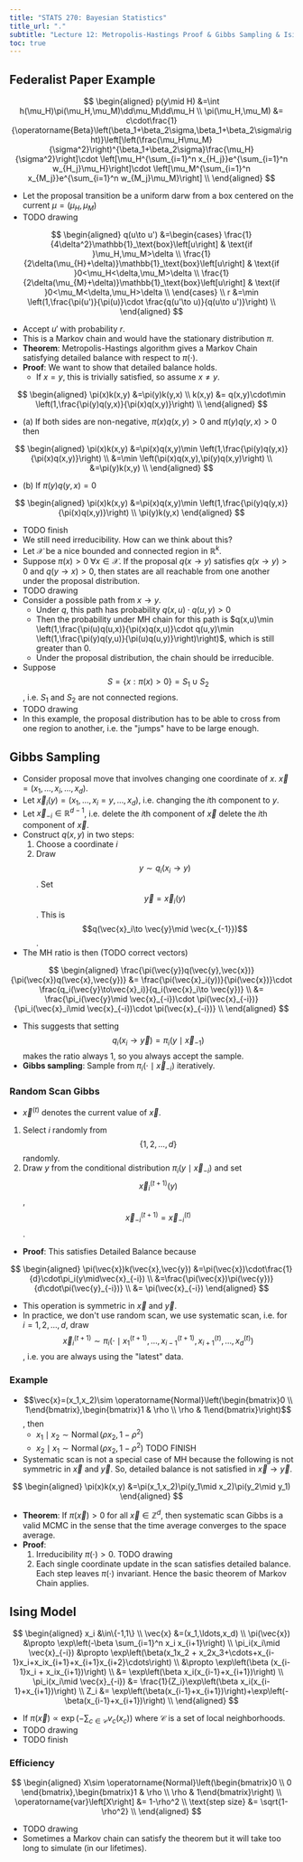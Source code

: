 ```yaml
---
title: "STATS 270: Bayesian Statistics"
title_url: "."
subtitle: "Lecture 12: Metropolis-Hastings Proof & Gibbs Sampling & Ising Model"
toc: true
---
```


$$
\newcommand{\op}{\operatorname}
\newcommand{\var}[1]{\op{var}\left[#1\right]}
\newcommand{\sd}[1]{\op{sd}\left[#1\right]}
\newcommand{\cov}[2]{\op{cov}\left[#1, #2\right]}
$$

## Federalist Paper Example

$$
\begin{aligned}
p(y\mid H)
&=\int h(\mu_H)\pi(\mu_H,\mu_M)\dd\mu_M\dd\mu_H \\
\pi(\mu_H,\mu_M)
&=
c\cdot\frac{1}{\operatorname{Beta}\left(\beta_1+\beta_2\sigma,\beta_1+\beta_2\sigma\right)}\left[\left(\frac{\mu_H\mu_M}{\sigma^2}\right)^{\beta_1+\beta_2\sigma}\frac{\mu_H}{\sigma^2}\right]\cdot \left[\mu_H^{\sum_{i=1}^n x_{H_j}}e^{\sum_{i=1}^n w_{H_j}\mu_H}\right]\cdot \left[\mu_M^{\sum_{i=1}^n x_{M_j}}e^{\sum_{i=1}^n w_{M_j}\mu_M}\right] \\
\end{aligned}
$$

- Let the proposal transition be a uniform darw from a box centered on the
  current $\mu=(\mu_H,\mu_M)$
- TODO drawing

$$
\begin{aligned}
q(u\to u')
&=\begin{cases}
  \frac{1}{4\delta^2}\mathbb{1}_\text{box}\left[u\right] & \text{if }\mu_H,\mu_M>\delta \\
  \frac{1}{2\delta(\mu_{H}+\delta)}\mathbb{1}_\text{box}\left[u\right] & \text{if }0<\mu_H<\delta,\mu_M>\delta \\
  \frac{1}{2\delta(\mu_{M}+\delta)}\mathbb{1}_\text{box}\left[u\right] & \text{if }0<\mu_M<\delta,\mu_H>\delta \\
\end{cases} \\
r
&=\min \left(1,\frac{\pi(u')}{\pi(u)}\cdot \frac{q(u'\to u)}{q(u\to u')}\right)
\\
\end{aligned}
$$

- Accept $u'$ with probability $r$.
- This is a Markov chain and would have the stationary distribution $\pi$.
- **Theorem**: Metropolis-Hastings algorithm gives a Markov Chain satisfying detailed balance
  with respect to $\pi(\cdot)$.
- **Proof**: We want to show that detailed balance holds.
  - If $x=y$, this is trivially satisfied, so assume $x\ne y$.

$$
\begin{aligned}
\pi(x)k(x,y)
&=\pi(y)k(y,x) \\
k(x,y)
&= q(x,y)\cdot\min \left(1,\frac{\pi(y)q(y,x)}{\pi(x)q(x,y)}\right) \\
\end{aligned}
$$

- (a) If both sides are non-negative, $\pi(x)q(x,y)>0$ and $\pi(y)q(y,x)>0$ then

$$
\begin{aligned}
\pi(x)k(x,y)
&=\pi(x)q(x,y)\min \left(1,\frac{\pi(y)q(y,x)}{\pi(x)q(x,y)}\right) \\
&=\min \left(\pi(x)q(x,y),\pi(y)q(x,y)\right) \\
&=\pi(y)k(x,y) \\
\end{aligned}
$$

- (b) If $\pi(y)q(y,x)=0$

$$
\begin{aligned}
\pi(x)k(x,y)
&=\pi(x)q(x,y)\min \left(1,\frac{\pi(y)q(y,x)}{\pi(x)q(x,y)}\right) \\
\pi(y)k(y,x)
\end{aligned}
$$

- TODO finish
- We still need irreducibility. How can we think about this?
- Let $\mathcal{X}$ be a nice bounded and connected region in $\mathbb{R}^k$.
- Suppose $\pi(x)>0\;\forall x\in \mathcal{X}$. If the proposal $q(x\to y)$
  satisfies $q(x\to y)>0$ and $q(y\to x)>0$, then states are all reachable from
  one another under the proposal distribution.
- TODO drawing
- Consider a possible path from $x\to y$.
  - Under $q$, this path has probability $q(x,u)\cdot q(u,y)>0$
  - Then the probability under MH chain for this path is $q(x,u)\min
    \left(1,\frac{\pi(u)q(u,x)}{\pi(x)q(x,u)}\cdot q(u,y)\min \left(1,\frac{\pi(y)q(y,u)}{\pi(u)q(u,y)}\right)\right)$, which is still greater than 0.
  - Under the proposal distribution, the chain should be irreducible.
- Suppose $$S=\{x: \pi(x)>0\}=S_1\cup S_2$$, i.e. $S_1$ and $S_2$ are not
  connected regions.
- TODO drawing
- In this example, the proposal distribution has to be able to cross from one
  region to another, i.e. the "jumps" have to be large enough.

## Gibbs Sampling

- Consider proposal move that involves changing one coordinate of $x$.
  $\vec{x}=(x_1,\ldots,x_i,\ldots,x_d)$.
- Let $\vec{x}_i(y)=(x_1,\ldots,x_i=y,\ldots,x_d)$, i.e. changing the $i$th
  component to $y$.
- Let $\vec{x}_{-i}\in \mathbb{R}^{d-1}$, i.e. delete the $i$th component of $\vec{x}$
  delete the $i$th component of $\vec{x}$.
- Construct $q(x,y)$ in two steps:
  1. Choose a coordinate $i$
  2. Draw $$y\sim q_i(x_i\to y)$$. Set $$\vec{y}=\vec{x}_i(y)$$. This is
     $$q(\vec{x}_i\to \vec{y}\mid \vec{x_{-1}})$$.
- The MH ratio is then (TODO correct vectors)

$$
\begin{aligned}
\frac{\pi(\vec{y})q(\vec{y},\vec{x})}{\pi(\vec{x})q(\vec{x},\vec{y})}
&= \frac{\pi(\vec{x}_i(y))}{\pi(\vec{x})}\cdot \frac{q_i(\vec{y}\to\vec{x}_i)}{q_i(\vec{x}_i\to \vec{y})} \\
&= \frac{\pi_i(\vec{y}\mid \vec{x}_{-i})\cdot \pi(\vec{x}_{-i})}{\pi_i(\vec{x}_i\mid \vec{x}_{-i})\cdot \pi(\vec{x}_{-i})} \\
\end{aligned}
$$

- This suggests that setting
  $$q_i(x_i\to\vec{y})=\pi_i(y\mid\vec{x}_{-1})$$ makes the ratio always 1, so
  you always accept the sample.
- **Gibbs sampling**: Sample from $\pi_i(\cdot\mid \vec{x}_{-i})$ iteratively.

### Random Scan Gibbs

- $\vec{x}^{(t)}$ denotes the current value of $\vec{x}$.

1. Select $i$ randomly from $$\{1,2,\ldots,d\}$$ randomly.
2. Draw $y$ from the conditional distribution $\pi_i(y\mid \vec{x}_{-i})$ and
   set $$\vec{x}_i^{(t+1)}(y)$$, $$\vec{x}_{-i}^{(t+1)}=\vec{x}_{-i}^{(t)}$$.

- **Proof**: This satisfies Detailed Balance because

$$
\begin{aligned}
\pi(\vec{x})k(\vec{x},\vec{y})
&=\pi(\vec{x})\cdot\frac{1}{d}\cdot\pi_i(y\mid\vec{x}_{-i}) \\
&=\frac{\pi(\vec{x})\pi(\vec{y})}{d\cdot\pi(\vec{y}_{-i})} \\
&= \pi(\vec{x}_{-i})
\end{aligned}
$$

- This operation is symmetric in $\vec{x}$ and $\vec{y}$.
- In practice, we don't use random scan, we use systematic scan, i.e. for
  $i=1,2,\ldots,d$, draw $$\vec{x}_i^{(t+1)}\sim \pi_i(\cdot\mid
  x_1^{(t+1)},\ldots,x_{i-1}^{(t+1)},x_{i+1}^{(t)},\ldots,x_d^{(t)})$$, i.e. you
  are always using the "latest" data.

### Example

- $$\vec{x}=(x_1,x_2)\sim \operatorname{Normal}\left(\begin{bmatrix}0 \\ 1\end{bmatrix},\begin{bmatrix}1 & \rho \\ \rho & 1\end{bmatrix}\right)$$, then
  - $x_1\mid x_2\sim \operatorname{Normal}\left(\rho x_2,1-\rho^2 \right)$
  - $x_2\mid x_1\sim \operatorname{Normal}\left(\rho x_2,1-\rho^2 \right)$ TODO FINISH
- Systematic scan is not a special case of MH because the following is not
  symmetric in $\vec{x}$ and $\vec{y}$. So, detailed balance is not satisfied in
  $\vec{x}\to\vec{y}$.

$$
\begin{aligned}
\pi(x)k(x,y)
&=\pi(x_1,x_2)\pi(y_1\mid x_2)\pi(y_2\mid y_1)
\end{aligned}
$$

- **Theorem**: If $\pi(\vec{x})>0$ for all $\vec{x}\in \mathbb{Z}^d$, then
  systematic scan Gibbs is a valid MCMC in the sense that the time average
  converges to the space average.
- **Proof**:
  1. Irreducibility $\pi(\cdot)>0$. TODO drawing
  2. Each single coordinate update in the scan satisfies detailed balance. Each
     step leaves $\pi(\cdot)$ invariant. Hence the basic theorem of Markov Chain
     applies.

## Ising Model

$$
\begin{aligned}
x_i
&\in\{-1,1\} \\
\vec{x}
&=(x_1,\ldots,x_d) \\
\pi(\vec{x})
&\propto \exp\left(-\beta \sum_{i=1}^n x_i x_{i+1}\right) \\
\pi_i(x_i\mid \vec{x}_{-i})
&\propto \exp\left(\beta(x_1x_2 + x_2x_3+\cdots+x_{i-1}x_i+x_ix_{i+1}+x_{i+1}x_{i+2}\cdots\right) \\
&\propto \exp\left(\beta (x_{i-1}x_i + x_ix_{i+1})\right) \\
&= \exp\left(\beta x_i(x_{i-1}+x_{i+1})\right) \\
\pi_i(x_i\mid \vec{x}_{-i})
&= \frac{1}{Z_i}\exp\left(\beta x_i(x_{i-1}+x_{i+1})\right) \\
Z_i
&= \exp\left(\beta(x_{i-1}+x_{i+1})\right)+\exp\left(-\beta(x_{i-1}+x_{i+1})\right) \\
\end{aligned}
$$

- If $\pi(\vec{x})\propto \exp\left(-\sum_{c\in\mathcal{C}} v_c(x_c)\right)$
  where $\mathcal{C}$ is a set of local neighborhoods.
- TODO drawing
- TODO finish

### Efficiency

$$
\begin{aligned}
X\sim \operatorname{Normal}\left(\begin{bmatrix}0 \\ 0 \end{bmatrix},\begin{bmatrix}1 &
\rho \\ \rho & 1\end{bmatrix}\right) \\
\operatorname{var}\left[X\right]
&= 1-\rho^2 \\
\text{step size}
&= \sqrt{1-\rho^2} \\
\end{aligned}
$$

- TODO drawing
- Sometimes a Markov chain can satisfy the theorem but it will take too long to
  simulate (in our lifetimes).
